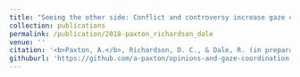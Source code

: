 ```yaml
---
title: "Seeing the other side: Conflict and controversy increase gaze coordination"
collection: publications
permalink: /publication/2018-paxton_richardson_dale
venue: ''
citation: '<b>Paxton, A.</b>, Richardson, D. C., & Dale, R. (in preparation). Seeing the other side: Conflict and controversy increase gaze coordination.'
githuburl: 'https://github.com/a-paxton/opinions-and-gaze-coordination'
---
```


